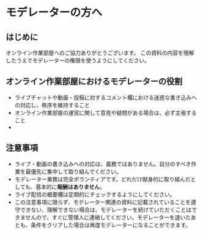 # モデレーターの方へ

## はじめに
オンライン作業部屋へのご協力ありがとうございます。
この資料の内容を理解したうえでモデレーターの権限を使うようにしてください。

## オンライン作業部屋におけるモデレーターの役割
- ライブチャットや動画・投稿に対するコメント欄における迷惑な書き込みへの対応し、秩序を維持すること
- オンライン作業部屋の運営に関して意見や疑問がある場合は、必ず主張すること
- 

## 注意事項
- ライブ・動画の書き込みへの対応は、義務ではありません。自分のすべき作業を最優先に集中して取り組んでください。
- モデレーター業務は完全ボランティアです。どれだけ献身的に取り組んだとしても、基本的に**報酬はありません**。
- ライブ配信の概要欄は定期的にチェックするようにしてください。
- この注意事項に限らず、モデレーター関連の資料に記載されていることを遵守できない、理解できない場合は、モデレーターを続けていただくことはできませんので、すぐに管理人に連絡してください。モデレーターを退いたあとも、条件をクリアした場合は再度モデレーターになることができます。

